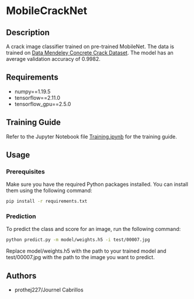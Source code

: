 # MobileCrackNet
## Description

A crack image classifier trained on pre-trained MobileNet. The data is trained on [Data Mendeley Concrete Crack Dataset](https://data.mendeley.com/datasets/5y9wdsg2zt/1). The model has an average validation accuracy of 0.9982.

## Requirements

- numpy==1.19.5
- tensorflow==2.11.0
- tensorflow_gpu==2.5.0

## Training Guide

Refer to the Jupyter Notebook file [Training.ipynb](Training.ipynb) for the training guide.

## Usage

### Prerequisites

Make sure you have the required Python packages installed. You can install them using the following command:

```bash
pip install -r requirements.txt
```
### Prediction
To predict the class and score for an image, run the following command:

```bash
python predict.py -m model/weights.h5 -i test/00007.jpg
```
Replace model/weights.h5 with the path to your trained model and test/00007.jpg with the path to the image you want to predict.


## Authors
- prothej227/Journel Cabrillos